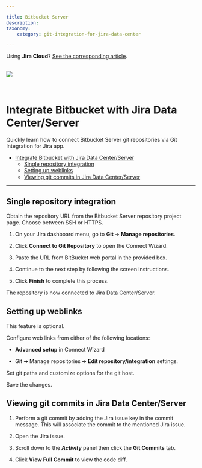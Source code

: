 ```yaml
---

title: Bitbucket Server
description:
taxonomy:
    category: git-integration-for-jira-data-center

---
```


<div class="bbb-callout bbb--info">
    <div class="irow">
    <div class="ilogobox">
        <span class="logoimg"></span>
    </div>
    <div class="imsgbox">
        Using <B>Jira Cloud</b>? <a href='/git-integration-for-jira-cloud/bitbucket-cloud-gij-cloud/'>See the corresponding article</a>.
    </div>
    </div>
</div>
<br>

![](https://bigbrassband.com/confluence/images/bitbucket-banner-logo.png)

<br>

# Integrate Bitbucket with Jira Data Center/Server

Quickly learn how to connect Bitbucket Server git repositories via Git Integration for Jira app.

- [Integrate Bitbucket with Jira Data Center/Server](#integrate-bitbucket-with-jira-data-centerserver)
  - [Single repository integration](#single-repository-integration)
  - [Setting up weblinks](#setting-up-weblinks)
  - [Viewing git commits in Jira Data Center/Server](#viewing-git-commits-in-jiradata-centerserver)

* * *

## Single repository integration

Obtain the repository URL from the Bitbucket Server repository project page. Choose between SSH or HTTPS.

1.  On your Jira dashboard menu, go to **Git** ➜ **Manage repositories**.

2.  Click **Connect to Git Repository** to open the Connect Wizard.

3.  Paste the URL from BitBucket web portal in the provided box.

4.  Continue to the next step by following the screen instructions.

5.  Click **Finish** to complete this process. 

The repository is now connected to Jira Data Center/Server.

## Setting up weblinks

This feature is optional.

Configure web links from either of the following locations:

*   **Advanced setup** in Connect Wizard

*   Git ➜ Manage repositories ➜ **Edit repository/integration** settings.

Set git paths and customize options for the git host.

Save the changes.

## Viewing git commits in Jira Data Center/Server

1.  Perform a git commit by adding the Jira issue key in the commit message. This will associate the commit to the mentioned Jira issue.

2.  Open the Jira issue.

3.  Scroll down to the **_Activity_** panel then click the **Git Commits** tab.

4.  Click **View Full Commit** to view the code diff.

